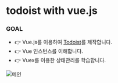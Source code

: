 # todoist with vue.js


### GOAL


- 👉 Vue.js를 이용하여 [Todoist](https://todoist.com/)를 제작합니다.
- 👉 Vue 인스턴스를 이해합니다.
- 👉 Vuex를 이용한 상태관리를 학습합니다.


![메인](https://github.com/gaenglovesdev/todoist-cover-with-vue.js/blob/master/src/assets/main.PNG)
